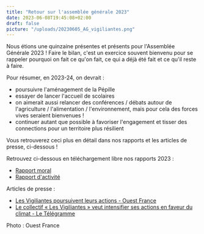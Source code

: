 ```yaml
---
title: "Retour sur l'assemblée générale 2023"
date: 2023-06-08T19:45:08+02:00
draft: false
picture: "/uploads/20230605_AG_vigiliantes.png"
---
```


Nous étions une quinzaine présentes et présents pour l'Assemblée Générale 2023 ! Faire le bilan, c'est un exercice souvent bienvenu pour se rappeler pourquoi on fait ce qu'on fait, ce qui a déjà été fait et ce qu'il reste à faire.

Pour résumer, en 2023-24, on devrait :
- poursuivre l'aménagement de la Pépille
- essayer de lancer l'accueil de scolaires
- on aimerait aussi relancer des conférences / débats autour de l'agriculture / l'alimentation / l'environnement, mais pour cela des forces vives seraient bienvenues !
- continuer autant que possible à favoriser l'engagement et tisser des connections pour un territoire plus résilient

Vous retrouverez ceci plus en détail dans nos rapports et les articles de presse, ci-dessous !

<!--more-->

Retrouvez ci-dessous en téléchargement libre nos rapports 2023 :

- [Rapport moral](/uploads/vigiliantes-rapport-moral-2022.pdf)
- [Rapport d'activité](/uploads/vigiliantes-rapport-activite-2022.pdf)


Articles de presse :

- [Les Vigiliantes poursuivent leurs actions - Ouest France](https://www.ouest-france.fr/bretagne/lanvallay-22100/lanvallay-les-vigiliantes-poursuivent-leurs-actions-fdb6718e-0600-11ee-b764-719ecc72a35b)
- [Le collectif « Les Vigiliantes » veut intensifier ses actions en faveur du climat - Le Télégramme](https://www.letelegramme.fr/cotes-d-armor/dinan-22100/le-collectif-les-vigiliantes-veut-intensifier-ses-actions-en-faveur-du-climat-6365681.php)


Photo : Ouest France











